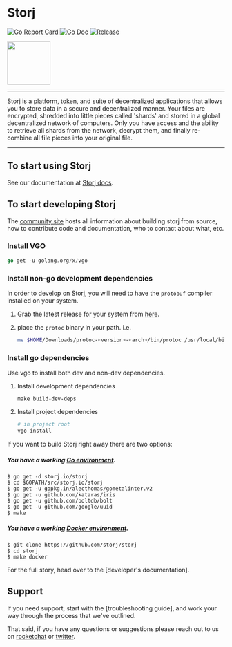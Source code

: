 # Storj

[![Go Report Card](https://goreportcard.com/badge/github.com/golang-standards/project-layout?style=flat-square)](https://goreportcard.com/report/github.com/storj/storj)
[![Go Doc](https://img.shields.io/badge/godoc-reference-blue.svg?style=flat-square)](http://godoc.org/github.com/storj/storj)
[![Release](https://img.shields.io/github/release/golang-standards/project-layout.svg?style=flat-square)](https://github.com/storj/storj/releases/latest)

<img src="https://github.com/Storj/storj/blob/wip/logo/logo.png" width="100">

----

Storj is a platform, token, and suite of decentralized applications that allows you to store data in a secure and decentralized manner. Your files are encrypted, shredded into little pieces called 'shards' and stored in a global decentralized network of computers. Only you have access and the ability to retrieve all shards from the network, decrypt them, and finally re-combine all file pieces into your original file.

----

## To start using Storj

See our documentation at [Storj docs](https://docs.storj.io/docs).


## To start developing Storj

The [community site](https://storj.io/community.html) hosts all information about building storj from source, how to contribute code
and documentation, who to contact about what, etc.

### Install VGO

```Go
go get -u golang.org/x/vgo
```

### Install non-go development dependencies

In order to develop on Storj, you will need to have the `protobuf` compiler installed on your system.

1. Grab the latest release for your system from [here](https://github.com/google/protobuf/releases).

1. place the `protoc` binary in your path. i.e.

    ```bash
    mv $HOME/Downloads/protoc-<version>-<arch>/bin/protoc /usr/local/bin
    ```

### Install go dependencies

Use vgo to install both dev and non-dev dependencies.

1. Install development dependencies

    ```
    make build-dev-deps
    ```

1. Install project dependencies

    ```bash
    # in project root
    vgo install
    ```


If you want to build Storj right away there are two options:

##### You have a working [Go environment](https://golang.org/doc/install).

```
$ go get -d storj.io/storj
$ cd $GOPATH/src/storj.io/storj
$ go get -u gopkg.in/alecthomas/gometalinter.v2
$ go get -u github.com/kataras/iris
$ go get -u github.com/boltdb/bolt
$ go get -u github.com/google/uuid
$ make
```

##### You have a working [Docker environment](https://docs.docker.com/engine).

```
$ git clone https://github.com/storj/storj
$ cd storj
$ make docker
```

For the full story, head over to the [developer's documentation].

## Support

If you need support, start with the [troubleshooting guide], and work your way through the process that we've outlined.


That said, if you have any questions or suggestions please reach out to us on [rocketchat](https://storj.io/community.html) or [twitter](https://twitter.com/storjproject).
